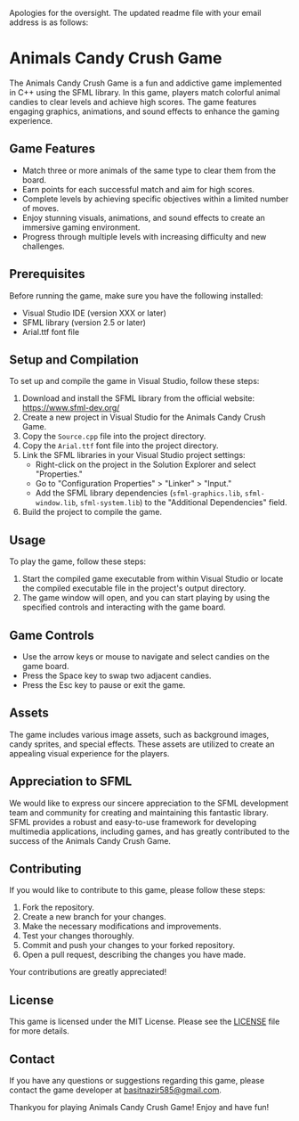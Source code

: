 Apologies for the oversight. The updated readme file with your email address is as follows:

# Animals Candy Crush Game

The Animals Candy Crush Game is a fun and addictive game implemented in C++ using the SFML library. In this game, players match colorful animal candies to clear levels and achieve high scores. The game features engaging graphics, animations, and sound effects to enhance the gaming experience.

## Game Features

- Match three or more animals of the same type to clear them from the board.
- Earn points for each successful match and aim for high scores.
- Complete levels by achieving specific objectives within a limited number of moves.
- Enjoy stunning visuals, animations, and sound effects to create an immersive gaming environment.
- Progress through multiple levels with increasing difficulty and new challenges.

## Prerequisites

Before running the game, make sure you have the following installed:

- Visual Studio IDE (version XXX or later)
- SFML library (version 2.5 or later)
- Arial.ttf font file

## Setup and Compilation

To set up and compile the game in Visual Studio, follow these steps:

1. Download and install the SFML library from the official website: https://www.sfml-dev.org/
2. Create a new project in Visual Studio for the Animals Candy Crush Game.
3. Copy the `Source.cpp` file into the project directory.
4. Copy the `Arial.ttf` font file into the project directory.
5. Link the SFML libraries in your Visual Studio project settings:
   - Right-click on the project in the Solution Explorer and select "Properties."
   - Go to "Configuration Properties" > "Linker" > "Input."
   - Add the SFML library dependencies (`sfml-graphics.lib`, `sfml-window.lib`, `sfml-system.lib`) to the "Additional Dependencies" field.
6. Build the project to compile the game.

## Usage

To play the game, follow these steps:

1. Start the compiled game executable from within Visual Studio or locate the compiled executable file in the project's output directory.
2. The game window will open, and you can start playing by using the specified controls and interacting with the game board.

## Game Controls

- Use the arrow keys or mouse to navigate and select candies on the game board.
- Press the Space key to swap two adjacent candies.
- Press the Esc key to pause or exit the game.

## Assets

The game includes various image assets, such as background images, candy sprites, and special effects. These assets are utilized to create an appealing visual experience for the players.

## Appreciation to SFML

We would like to express our sincere appreciation to the SFML development team and community for creating and maintaining this fantastic library. SFML provides a robust and easy-to-use framework for developing multimedia applications, including games, and has greatly contributed to the success of the Animals Candy Crush Game.

## Contributing

If you would like to contribute to this game, please follow these steps:

1. Fork the repository.
2. Create a new branch for your changes.
3. Make the necessary modifications and improvements.
4. Test your changes thoroughly.
5. Commit and push your changes to your forked repository.
6. Open a pull request, describing the changes you have made.

Your contributions are greatly appreciated!

## License

This game is licensed under the MIT License. Please see the [LICENSE](LICENSE) file for more details.

## Contact

If you have any questions or suggestions regarding this game, please contact the game developer at [basitnazir585@gmail.com](mailto:basitnazir585@gmail.com).

Thankyou for playing Animals Candy Crush Game! Enjoy and have fun!
